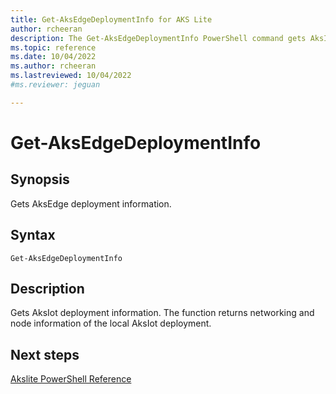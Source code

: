 ```yaml
---
title: Get-AksEdgeDeploymentInfo for AKS Lite
author: rcheeran
description: The Get-AksEdgeDeploymentInfo PowerShell command gets AksIot deployment information
ms.topic: reference
ms.date: 10/04/2022
ms.author: rcheeran 
ms.lastreviewed: 10/04/2022
#ms.reviewer: jeguan

---
```


# Get-AksEdgeDeploymentInfo

## Synopsis
Gets AksEdge deployment information.

## Syntax

```
Get-AksEdgeDeploymentInfo
```

## Description
Gets AksIot deployment information.
The function returns networking and node information of the local
AksIot deployment.

## Next steps

[Akslite PowerShell Reference](./index.md)
